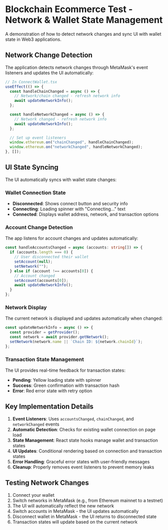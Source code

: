# Blockchain Ecommerce Test - Network & Wallet State Management

A demonstration of how to detect network changes and sync UI with wallet state in Web3 applications.

## Network Change Detection

The application detects network changes through MetaMask's event listeners and updates the UI automatically:

```typescript
// In ConnectWallet.tsx
useEffect(() => {
  const handleChainChanged = async () => {
    // Network/chain changed - refresh network info
    await updateNetworkInfo();
  };

  const handleNetworkChanged = async () => {
    // Network changed - refresh network info
    await updateNetworkInfo();
  };

  // Set up event listeners
  window.ethereum.on("chainChanged", handleChainChanged);
  window.ethereum.on("networkChanged", handleNetworkChanged);
}, []);
```

## UI State Syncing

The UI automatically syncs with wallet state changes:

### Wallet Connection State

- **Disconnected**: Shows connect button and security info
- **Connecting**: Loading spinner with "Connecting..." text
- **Connected**: Displays wallet address, network, and transaction options

### Account Change Detection

The app listens for account changes and updates automatically:

```typescript
const handleAccountsChanged = async (accounts: string[]) => {
  if (accounts.length === 0) {
    // User disconnected their wallet
    setAccount(null);
    setNetwork("");
  } else if (account !== accounts[0]) {
    // Account changed
    setAccount(accounts[0]);
    await updateNetworkInfo();
  }
};
```

### Network Display

The current network is displayed and updates automatically when changed:

```typescript
const updateNetworkInfo = async () => {
  const provider = getProvider();
  const network = await provider.getNetwork();
  setNetwork(network.name || `Chain ID: ${network.chainId}`);
};
```

### Transaction State Management

The UI provides real-time feedback for transaction states:

- **Pending**: Yellow loading state with spinner
- **Success**: Green confirmation with transaction hash
- **Error**: Red error state with retry option

## Key Implementation Details

1. **Event Listeners**: Uses `accountsChanged`, `chainChanged`, and `networkChanged` events
2. **Automatic Detection**: Checks for existing wallet connection on page load
3. **State Management**: React state hooks manage wallet and transaction states
4. **UI Updates**: Conditional rendering based on connection and transaction states
5. **Error Handling**: Graceful error states with user-friendly messages
6. **Cleanup**: Properly removes event listeners to prevent memory leaks

## Testing Network Changes

1. Connect your wallet
2. Switch networks in MetaMask (e.g., from Ethereum mainnet to a testnet)
3. The UI will automatically reflect the new network
4. Switch accounts in MetaMask - the UI updates automatically
5. Disconnect wallet in MetaMask - the UI returns to disconnected state
6. Transaction states will update based on the current network
